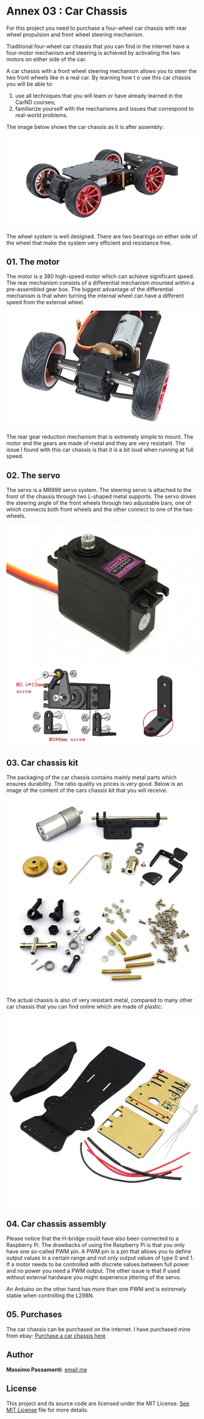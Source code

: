 [image1]: ./images/sdc_1.jpg
[image2]: ./images/sdc_10.jpg
[image3]: ./images/sdc_11.jpg
[image4]: ./images/sdc_12.jpg
[image5]: ./images/sdc_14.jpg
[image6]: ./images/sdc_8.jpg

# Annex 03 : Car Chassis

For this project you need to purchase a four-wheel car chassis with rear wheel propulsion and front wheel steering mechanism.

Traditional four-wheel car chassis that you can find in the internet have a four-motor mechanism and steering is achieved by activating the two motors on either side of the car.

A car chassis with a front wheel steering mechanism allows you to steer the two front wheels like in a real car. By learning how t o use this car chassis you will be able to:

1. use all techniques that you will learn or have already learned in the CarND courses;
2. familiarize yourself with the mechanisms and issues that correspond to real-world problems.

The image below shows the car chassis as it is after assembly:

![alt text][image1]

The wheel system is well designed. There are two bearings on either side of the wheel that make the system very efficient and resistance free.

## 01. The motor

The motor is a 380 high-speed motor which can achieve significant speed. The rear mechanism consists of a differential mechanism mounted within a pre-assembled gear box. The biggest advantage of the differential mechanism is that when turning the internal wheel can have a different speed from the external wheel.

![alt text][image4]

The rear gear reduction mechanism that is extremely simple to mount. The motor and the gears are made of metal and they are very resistant. The issue I found with this car chassis is that it is a bit loud when running at full speed.

## 02. The servo

The servo is a MR996 servo system. The steering servo is attached to the front of the chassis through two L-shaped metal supports. The servo drives the steering angle of the front wheels through two adjustable bars, one of which connects both front wheels and the other connect to one of the two wheels.

![alt text][image5]
![alt text][image6]

## 03. Car chassis kit

The packaging of the car chassis contains mainly metal parts which ensures durability. The ratio quality vs prices is very good. Below is an image of the content of the cars chassis kit that you will receive.

![alt text][image2]

The actual chassis is also of very resistant metal, compared to many other car chassis that you can find online which are made of plastic:

![alt text][image3]

## 04. Car chassis assembly

Please notice that the H-bridge could have also been connected to a Raspberry Pi. The drawbacks of using the Raspberry Pi is that you only have one so-called PWM pin. A PWM pin is a pin that allows you to define output values in a certain range and not only output values of type 0 and 1. If a motor needs to be controlled with discrete values between full power and no power you need a PWM output. The other issue is that if used without external hardware you might experience jittering of the servo.

An Arduino on the other hand has more than one PWM and is extremely stable when controlling the L298N.


## 05. Purchases
The car chassis can be purchased on the internet. I have purchased mine from ebay:
[Purchase a car chassis here](https://store.arduino.cc/)

## Author

**Massimo Passamonti**: [email me](me@massimoslab.com)

## License

This project and its source code are licensed under the MIT License. [See MIT License](https://github.com/github/choosealicense.com/blob/gh-pages/LICENSE.md) file for more details.

